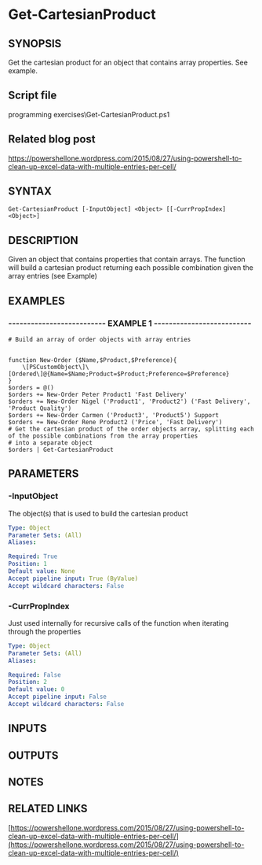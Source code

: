 # Get-CartesianProduct

## SYNOPSIS
Get the cartesian product for an object that contains array properties.
See example.

## Script file
programming exercises\Get-CartesianProduct.ps1

## Related blog post
https://powershellone.wordpress.com/2015/08/27/using-powershell-to-clean-up-excel-data-with-multiple-entries-per-cell/

## SYNTAX

```
Get-CartesianProduct [-InputObject] <Object> [[-CurrPropIndex] <Object>]
```

## DESCRIPTION
Given an object that contains properties that contain arrays.
The function will build a cartesian product returning each possible combination
given the array entries (see Example)

## EXAMPLES

### -------------------------- EXAMPLE 1 --------------------------
```
# Build an array of order objects with array entries


function New-Order ($Name,$Product,$Preference){
    \[PSCustomObject\]\[Ordered\]@{Name=$Name;Product=$Product;Preference=$Preference}
}
$orders = @()
$orders += New-Order Peter Product1 'Fast Delivery'
$orders += New-Order Nigel ('Product1', 'Product2') ('Fast Delivery', 'Product Quality')
$orders += New-Order Carmen ('Product3', 'Product5') Support
$orders += New-Order Rene Product2 ('Price', 'Fast Delivery')
# Get the cartesian product of the order objects array, splitting each of the possible combinations from the array properties
# into a separate object
$orders | Get-CartesianProduct
```
## PARAMETERS

### -InputObject
The object(s) that is used to build the cartesian product

```yaml
Type: Object
Parameter Sets: (All)
Aliases: 

Required: True
Position: 1
Default value: None
Accept pipeline input: True (ByValue)
Accept wildcard characters: False
```

### -CurrPropIndex
Just used internally for recursive calls of the function when iterating through the properties

```yaml
Type: Object
Parameter Sets: (All)
Aliases: 

Required: False
Position: 2
Default value: 0
Accept pipeline input: False
Accept wildcard characters: False
```

## INPUTS

## OUTPUTS

## NOTES

## RELATED LINKS

[https://powershellone.wordpress.com/2015/08/27/using-powershell-to-clean-up-excel-data-with-multiple-entries-per-cell/](https://powershellone.wordpress.com/2015/08/27/using-powershell-to-clean-up-excel-data-with-multiple-entries-per-cell/)



